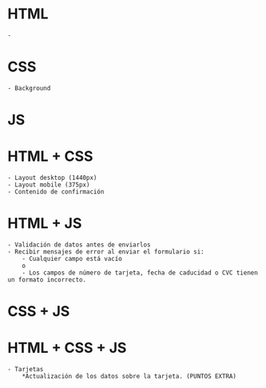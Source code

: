 # HTML
    - 
# CSS
    - Background

# JS

# HTML + CSS
    - Layout desktop (1440px)
    - Layout mobile (375px)
    - Contenido de confirmación

# HTML + JS
    - Validación de datos antes de enviarlos
    - Recibir mensajes de error al enviar el formulario si:
        - Cualquier campo está vacío
        o
        - Los campos de número de tarjeta, fecha de caducidad o CVC tienen un formato incorrecto.

# CSS + JS

# HTML + CSS + JS
    - Tarjetas 
        *Actualización de los datos sobre la tarjeta. (PUNTOS EXTRA)